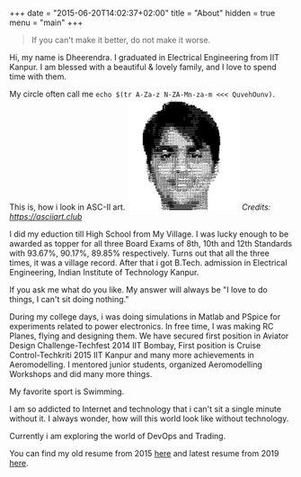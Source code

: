 +++
date = "2015-06-20T14:02:37+02:00"
title = "About"
hidden = true
menu = "main"
+++

> If you can't make it better, do not make it worse. 

Hi, my name is Dheerendra. I graduated in Electrical Engineering from IIT Kanpur.
I am blessed with a beautiful & lovely family, and I love to spend time with them.  

My circle often call me ```echo $(tr A-Za-z N-ZA-Mn-za-m <<< QuvehOunv)```. This is, how i look in ASC-II art.
<img src="/posts/images/ASC-II.png" alt="drawing" width="200"/>
*Credits: https://asciiart.club*

I did my eduction till High School from My Village. 
I was lucky enough to be awarded as topper for all three Board Exams of 8th, 10th and 12th Standards with 93.67%, 90.17%, 89.85% respectively. Turns out that all the three times, it was a village record.
After that i got B.Tech. admission in Electrical Engineering, Indian Institute of Technology Kanpur.

If you ask me what do you like. My answer will always be "I love to do things, I can't sit doing nothing." 

During my college days, i was doing simulations in Matlab and PSpice for experiments related to power electronics. 
In free time, I was making RC Planes, flying and designing them. We have secured first position in Aviator Design Challenge-Techfest 2014 IIT Bombay, First
position is Cruise Control-Techkriti 2015 IIT Kanpur and many more achievements in Aeromodelling. I mentored junior students, organized Aeromodelling Workshops and did many more things.

My favorite sport is Swimming.

I am so addicted to Internet and technology that i can't sit a single minute without it.
I always wonder, how will this world look like without technology.

Currently i am exploring the world of DevOps and Trading.

You can find my old resume from 2015 [here](../posts/resume_2015) and latest resume from 2019 [here](../posts/resume_2019).



